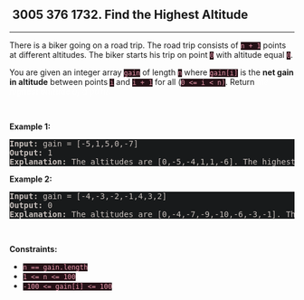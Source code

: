 <h2> 3005 376
1732. Find the Highest Altitude</h2><hr><div style="border-color: rgba(140, 122, 115, 0.65) !important;"><p style="border-color: rgba(140, 122, 115, 0.65) !important;">There is a biker going on a road trip. The road trip consists of <code style="background-color: rgb(36, 17, 22) !important; color: rgb(236, 154, 174) !important; border-color: rgb(171, 35, 69) !important;">n + 1</code> points at different altitudes. The biker starts his trip on point <code style="background-color: rgb(36, 17, 22) !important; color: rgb(236, 154, 174) !important; border-color: rgb(171, 35, 69) !important;">0</code> with altitude equal <code style="background-color: rgb(36, 17, 22) !important; color: rgb(236, 154, 174) !important; border-color: rgb(171, 35, 69) !important;">0</code>.</p>

<p style="border-color: rgba(140, 122, 115, 0.65) !important;">You are given an integer array <code style="background-color: rgb(36, 17, 22) !important; color: rgb(236, 154, 174) !important; border-color: rgb(171, 35, 69) !important;">gain</code> of length <code style="background-color: rgb(36, 17, 22) !important; color: rgb(236, 154, 174) !important; border-color: rgb(171, 35, 69) !important;">n</code> where <code style="background-color: rgb(36, 17, 22) !important; color: rgb(236, 154, 174) !important; border-color: rgb(171, 35, 69) !important;">gain[i]</code> is the <strong style="border-color: rgba(140, 122, 115, 0.65) !important;">net gain in altitude</strong> between points <code style="background-color: rgb(36, 17, 22) !important; color: rgb(236, 154, 174) !important; border-color: rgb(171, 35, 69) !important;">i</code>​​​​​​ and <code style="background-color: rgb(36, 17, 22) !important; color: rgb(236, 154, 174) !important; border-color: rgb(171, 35, 69) !important;">i + 1</code> for all (<code style="background-color: rgb(36, 17, 22) !important; color: rgb(236, 154, 174) !important; border-color: rgb(171, 35, 69) !important;">0 &lt;= i &lt; n)</code>. Return <em style="color: rgba(255, 255, 255, 0.65) !important; border-color: rgba(140, 122, 115, 0.65) !important;">the <strong style="border-color: rgba(140, 122, 115, 0.65) !important;">highest altitude</strong> of a point.</em></p>

<p style="border-color: rgba(140, 122, 115, 0.65) !important;">&nbsp;</p>
<p style="border-color: rgba(140, 122, 115, 0.65) !important;"><strong class="example" style="border-color: rgba(140, 122, 115, 0.65) !important;">Example 1:</strong></p>

<pre style="background-color: rgb(24, 26, 27) !important; color: rgb(200, 192, 188) !important; border-color: rgb(126, 109, 103) !important;"><strong style="border-color: rgb(112, 97, 92) !important;">Input:</strong> gain = [-5,1,5,0,-7]
<strong style="border-color: rgb(112, 97, 92) !important;">Output:</strong> 1
<strong style="border-color: rgb(112, 97, 92) !important;">Explanation:</strong> The altitudes are [0,-5,-4,1,1,-6]. The highest is 1.
</pre>

<p style="border-color: rgba(140, 122, 115, 0.65) !important;"><strong class="example" style="border-color: rgba(140, 122, 115, 0.65) !important;">Example 2:</strong></p>

<pre style="background-color: rgb(24, 26, 27) !important; color: rgb(200, 192, 188) !important; border-color: rgb(126, 109, 103) !important;"><strong style="border-color: rgb(112, 97, 92) !important;">Input:</strong> gain = [-4,-3,-2,-1,4,3,2]
<strong style="border-color: rgb(112, 97, 92) !important;">Output:</strong> 0
<strong style="border-color: rgb(112, 97, 92) !important;">Explanation:</strong> The altitudes are [0,-4,-7,-9,-10,-6,-3,-1]. The highest is 0.
</pre>

<p style="border-color: rgba(140, 122, 115, 0.65) !important;">&nbsp;</p>
<p style="border-color: rgba(140, 122, 115, 0.65) !important;"><strong style="border-color: rgba(140, 122, 115, 0.65) !important;">Constraints:</strong></p>

<ul style="border-color: rgba(140, 122, 115, 0.65) !important;">
	<li style="border-color: rgba(140, 122, 115, 0.65) !important;"><code style="background-color: rgb(36, 17, 22) !important; color: rgb(236, 154, 174) !important; border-color: rgb(171, 35, 69) !important;">n == gain.length</code></li>
	<li style="border-color: rgba(140, 122, 115, 0.65) !important;"><code style="background-color: rgb(36, 17, 22) !important; color: rgb(236, 154, 174) !important; border-color: rgb(171, 35, 69) !important;">1 &lt;= n &lt;= 100</code></li>
	<li style="border-color: rgba(140, 122, 115, 0.65) !important;"><code style="background-color: rgb(36, 17, 22) !important; color: rgb(236, 154, 174) !important; border-color: rgb(171, 35, 69) !important;">-100 &lt;= gain[i] &lt;= 100</code></li>
</ul>
</div>